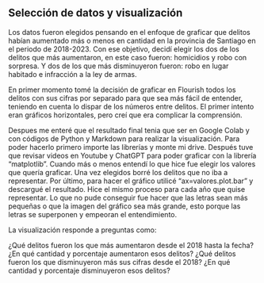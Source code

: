 
## Selección de datos y visualización

Los datos fueron elegidos pensando en el enfoque de graficar que delitos habían aumentado más o menos en cantidad en la provincia de Santiago en el periodo de 2018-2023. Con ese objetivo, decidí elegir los dos de los delitos que más aumentaron, en este caso fueron: homicidios y robo con sorpresa. Y dos de los que más disminuyeron fueron: robo en lugar habitado e infracción a la ley de armas.

En primer momento tomé la decisión de graficar en Flourish todos los delitos con sus cifras por separado para que sea más fácil de entender, teniendo en cuenta lo dispar de los números entre delitos. El primer intento eran gráficos horizontales, pero creí que era complicar la comprensión.

Despues me enteré que el resultado final tenia que ser en Google Colab y con códigos de Python y Markdown para realizar la visualización.
Para poder hacerlo primero importe las librerías y monte mi drive. Después tuve que revisar videos en Youtube y ChatGPT para poder graficar con la librería “matplotlib”. Cuando más o menos entendí lo que hice fue elegir los valores que quería graficar. Una vez elegidos borré los delitos que no iba a representar. Por último, para hacer el gráfico utilicé “ax=valores.plot.bar” y descargué el resultado. Hice el mismo proceso para cada año que quise representar. Lo que no pude conseguir fue hacer que las letras sean más pequeñas o que la imagen del gráfico sea más grande, esto porque las letras se superponen y empeoran el entendimiento.


La visualización responde a preguntas como:

¿Qué delitos fueron los que más aumentaron desde el 2018 hasta la fecha?
¿En qué cantidad y porcentaje aumentaron esos delitos?
¿Qué delitos fueron los que disminuyeron más sus cifras desde el 2018?
¿En qué cantidad y porcentaje disminuyeron esos delitos?


